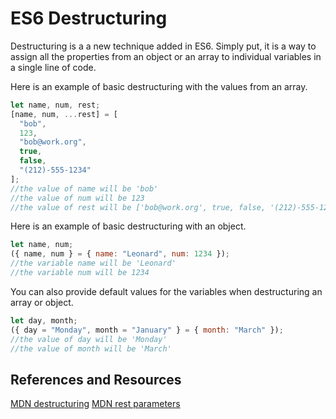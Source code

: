 # ES6 Destructuring

Destructuring is a a new technique added in ES6. Simply put, it is a way to assign all the properties from an object or an array to individual variables in a single line of code.

Here is an example of basic destructuring with the values from an array.

```js
let name, num, rest;
[name, num, ...rest] = [
  "bob",
  123,
  "bob@work.org",
  true,
  false,
  "(212)-555-1234"
];
//the value of name will be 'bob'
//the value of num will be 123
//the value of rest will be ['bob@work.org', true, false, '(212)-555-1234']
```

Here is an example of basic destructuring with an object.

```js
let name, num;
({ name, num } = { name: "Leonard", num: 1234 });
//the variable name will be 'Leonard'
//the variable num will be 1234
```

You can also provide default values for the variables when destructuring an array or object.

```js
let day, month;
({ day = "Monday", month = "January" } = { month: "March" });
//the value of day will be 'Monday'
//the value of month will be 'March'
```

<YouTube
    title="destructuring"
    url="https://www.youtube.com/embed/ktBTYQXBAog"
/>

## References and Resources

[MDN destructuring](https://developer.mozilla.org/en-US/docs/Web/JavaScript/Reference/Operators/Destructuring_assignment)
[MDN rest parameters](https://developer.mozilla.org/en-US/docs/Web/JavaScript/Reference/Functions/rest_parameters)
